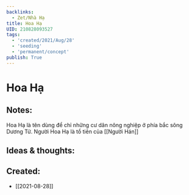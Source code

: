 ```yaml
---
backlinks:
  - Zet/Nhà Hạ
title: Hoa Hạ
UID: 210828093527
tags:
  - 'created/2021/Aug/28'
  - 'seeding'
  - 'permanent/concept'
publish: True
---
```

# Hoa Hạ

## Notes:
Hoa Hạ là tên dùng để chỉ những cư dân nông nghiệp ở phía bắc sông Dương Tử. Người Hoa Hạ là tổ tiên của [[Người Hán]]

## Ideas & thoughts:

## Created:
- [[2021-08-28]]
